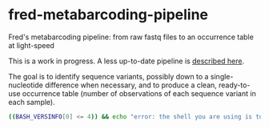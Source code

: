 # fred-metabarcoding-pipeline

Fred's metabarcoding pipeline: from raw fastq files to an occurrence
table at light-speed

This is a work in progress. A less up-to-date pipeline is [described
here](https://github.com/frederic-mahe/swarm/wiki/Fred's-metabarcoding-pipeline).

The goal is to identify sequence variants, possibly down to a
single-nucleotide difference when necessary, and to produce a clean,
ready-to-use occurrence table (number of observations of each sequence
variant in each sample).


```sh
((BASH_VERSINFO[0] <= 4)) && echo "error: the shell you are using is too old"
```
